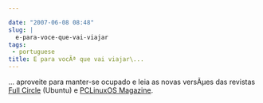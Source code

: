 ```yaml
---

date: "2007-06-08 08:48"
slug: |
  e-para-voce-que-vai-viajar
tags:
 - portuguese
title: E para vocÃª que vai viajar\...
---
```


... aproveite para manter-se ocupado e leia as novas versÃµes das
revistas [Full Circle](http://www.fullcirclemagazine.org/) (Ubuntu) e
[PCLinuxOS Magazine](http://mag.mypclinuxos.com/).
